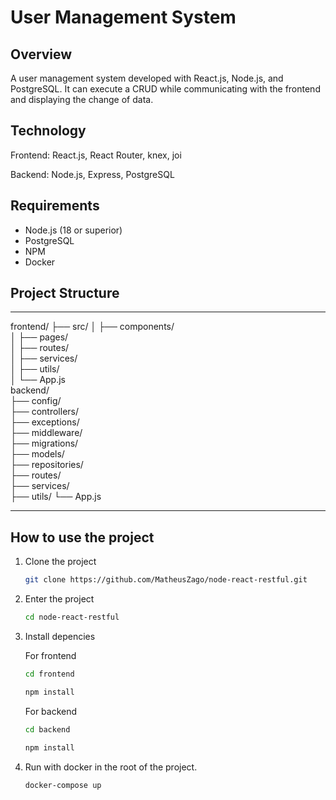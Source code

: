 # User Management System

## Overview
A user management system developed with React.js, Node.js, and PostgreSQL. It can execute a CRUD while communicating with the frontend and displaying the change of data.

## Technology

Frontend: React.js, React Router, knex, joi

Backend: Node.js, Express, PostgreSQL

## Requirements
- Node.js (18 or superior)
- PostgreSQL
- NPM
- Docker

## Project Structure
---------
frontend/
  ├── src/
  │   ├── components/  
  │   ├── pages/      
  │   ├── routes/    
  │   ├── services/      
  │   ├── utils/    
  │   └── App.js    
backend/                  
  ├── config/  
  ├── controllers/      
  ├── exceptions/    
  ├── middleware/      
  ├── migrations/    
  ├── models/  
  ├── repositories/      
  ├── routes/    
  ├── services/      
  ├── utils/ 
  └── App.js         

---------

## How to use the project

1. Clone the project
   ```bash
   git clone https://github.com/MatheusZago/node-react-restful.git
   ```
2. Enter the project
     ```bash
     cd node-react-restful
    ```

3. Install depencies

    For frontend
     ```bash
     cd frontend
     ```

     ```bash
   npm install
   ```

    For backend
    ```bash
    cd backend
    ```

     ```bash
   npm install
   ```

4. Run with docker in the root of the project.
   ```bash
   docker-compose up
   ```
